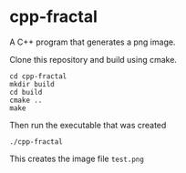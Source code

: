 # cpp-fractal

A C++ program that generates a png image.

Clone this repository and build using cmake.

```
cd cpp-fractal
mkdir build
cd build
cmake ..
make
```

Then run the executable that was created

```
./cpp-fractal
```

This creates the image file ```test.png```
